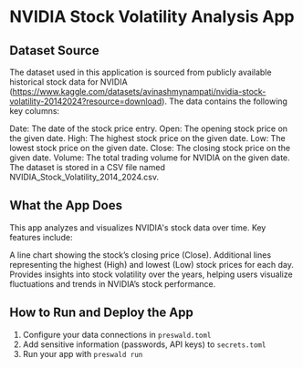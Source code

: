 
# NVIDIA Stock Volatility Analysis App
## Dataset Source
The dataset used in this application is sourced from publicly available historical stock data for NVIDIA (https://www.kaggle.com/datasets/avinashmynampati/nvidia-stock-volatility-20142024?resource=download). The data contains the following key columns:

Date: The date of the stock price entry.
Open: The opening stock price on the given date.
High: The highest stock price on the given date.
Low: The lowest stock price on the given date.
Close: The closing stock price on the given date.
Volume: The total trading volume for NVIDIA on the given date.
The dataset is stored in a CSV file named NVIDIA_Stock_Volatility_2014_2024.csv.

## What the App Does
This app analyzes and visualizes NVIDIA's stock data over time. Key features include:

A line chart showing the stock’s closing price (Close).
Additional lines representing the highest (High) and lowest (Low) stock prices for each day.
Provides insights into stock volatility over the years, helping users visualize fluctuations and trends in NVIDIA’s stock performance.

## How to Run and Deploy the App

1. Configure your data connections in `preswald.toml`
2. Add sensitive information (passwords, API keys) to `secrets.toml`
3. Run your app with `preswald run`

